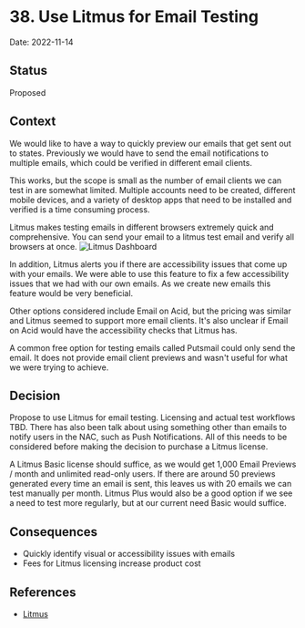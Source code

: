 # 38. Use Litmus for Email Testing

Date: 2022-11-14

## Status

Proposed

## Context

We would like to have a way to quickly preview our emails that get sent out to states. Previously we would have to send the email notifications to multiple emails, which could be verified in different email clients.

This works, but the scope is small as the number of email clients we can test in are somewhat limited. Multiple accounts need to be created, different mobile devices, and a variety of desktop apps that need to be installed and verified is a time consuming process.

Litmus makes testing emails in different browsers extremely quick and comprehensive. You can send your email to a litmus test email and verify all browsers at once.
![Litmus Dashboard](https://user-images.githubusercontent.com/100242029/199254427-5bca8458-5e12-44a3-b3f3-4bd578c9aa3d.png)

In addition, Litmus alerts you if there are accessibility issues that come up with your emails. We were able to use this feature to fix a few accessibility issues that we had with our own emails. As we create new emails this feature would be very beneficial.

Other options considered include Email on Acid, but the pricing was similar and Litmus seemed to support more email clients. It's also unclear if Email on Acid would have the accessibility checks that Litmus has.

A common free option for testing emails called Putsmail could only send the email. It does not provide email client previews and wasn't useful for what we were trying to achieve.

## Decision

Propose to use Litmus for email testing. Licensing and actual test workflows TBD. There has also been talk about using something other than emails to notify users in the NAC, such as Push Notifications. All of this needs to be considered before making the decision to purchase a Litmus license.

A Litmus Basic license should suffice, as we would get 1,000 Email Previews / month and unlimited read-only users. If there are around 50 previews generated every time an email is sent, this leaves us with 20 emails we can test manually per month. Litmus Plus would also be a good option if we see a need to test more regularly, but at our current need Basic would suffice.

## Consequences

-  Quickly identify visual or accessibility issues with emails
-  Fees for Litmus licensing increase product cost

## References
* [Litmus](https://www.litmus.com/email-testing/)
